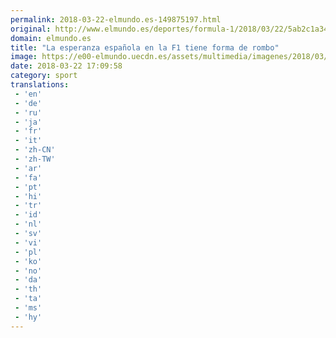 ```yaml
---
permalink: 2018-03-22-elmundo.es-149875197.html
original: http://www.elmundo.es/deportes/formula-1/2018/03/22/5ab2c1a3468aebbb5b8b45be.html
domain: elmundo.es
title: "La esperanza española en la F1 tiene forma de rombo"
image: https://e00-elmundo.uecdn.es/assets/multimedia/imagenes/2018/03/21/15216690569805.jpg
date: 2018-03-22 17:09:58
category: sport
translations: 
 - 'en'
 - 'de'
 - 'ru'
 - 'ja'
 - 'fr'
 - 'it'
 - 'zh-CN'
 - 'zh-TW'
 - 'ar'
 - 'fa'
 - 'pt'
 - 'hi'
 - 'tr'
 - 'id'
 - 'nl'
 - 'sv'
 - 'vi'
 - 'pl'
 - 'ko'
 - 'no'
 - 'da'
 - 'th'
 - 'ta'
 - 'ms'
 - 'hy'
---
```


